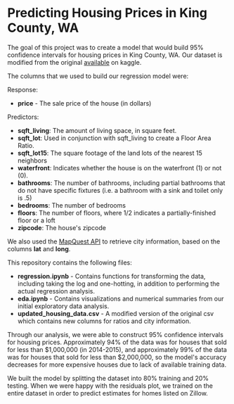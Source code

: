 # Predicting Housing Prices in King County, WA

The goal of this project was to create a model that would build 95% confidence intervals for housing prices in King County, WA. Our dataset is modified from the original <a href="https://www.kaggle.com/harlfoxem/housesalesprediction">available</a> on kaggle.

The columns that we used to build our regression model were:

Response: 
* **price** - The sale price of the house (in dollars)

Predictors:
* **sqft_living**: The amount of living space, in square feet.
* **sqft_lot**: Used in conjunction with sqft_living to create a Floor Area Ratio.
* **sqft_lot15**: The square footage of the land lots of the nearest 15 neighbors
* **waterfront**: Indicates whether the house is on the waterfront (1) or not (0).
* **bathrooms**: The number of bathrooms, including partial bathrooms that do not have specific fixtures (i.e. a bathroom with a sink and toilet only is .5)
* **bedrooms**: The number of bedrooms
* **floors**: The number of floors, where 1/2 indicates a partially-finished floor or a loft
* **zipcode**: The house's zipcode

We also used the <a href="https://developer.mapquest.com/">MapQuest API</a> to retrieve city information, based on the columns **lat** and **long**.

This repository contains the following files:

* **regression.ipynb** - Contains functions for transforming the data, including taking the log and one-hotting, in addition to performing the actual regression analysis.
* **eda.ipynb** - Contains visualizations and numerical summaries from our initial exploratory data analysis.
* **updated_housing_data.csv** - A modified version of the original csv which contains new columns for ratios and city information.

Through our analysis, we were able to construct 95% confidence intervals for housing prices. Approximately 94% of the data was for houses that sold for less than $1,000,000 (in 2014-2015), and approximately 99% of the data was for houses that sold for less than $2,000,000, so the model's accuracy decreases for more expensive houses due to lack of available training data.

We built the model by splitting the dataset into 80% training and 20% testing. When we were happy with the residuals plot, we trained on the entire dataset in order to predict estimates for homes listed on Zillow.

